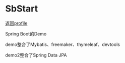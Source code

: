 # SbStart
<a href="https://github.com/OoJou" target="_blank" class="baidu-highlight" rel="nofollow">返回profile</a>
<p>Spring Boot的Demo</p>
<p>demo整合了Mybatis、freemaker、thymeleaf、devtools</p>
<p>demo2整合了Spring Data JPA</p>
